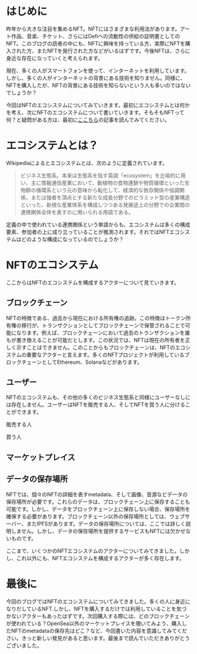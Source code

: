 # はじめに

昨年から大きな注目を集めるNFT。NFTにはさまざまな利用法があります。アート作品、音楽、チケット、さらにはDefiへの流動性の供給の証明書としてのNFT。このブログの読者の中にも、NFTに興味を持っている方、実際にNFTを購入された方、またNFTを発行された方などがいるはずです。今後NFTは、さらに身近な存在になっていくと考えられます。

現在、多くの人がスマートフォンを使って、インターネットを利用しています。しかし、多くの人がインターネットの背景にある技術を知りません。同様に、NFTを購入したが、NFTの背景にある技術を知らないという人も多いのではないでしょうか？

今回はNFTのエコシステムについてみていきます。最初にエコシステムとは何かを考え、次にNFTのエコシステムについて書いていきます。そもそもNFTって何？と疑問がある方は、最初に[ここちら](https://www.gemini.com/cryptopedia/how-to-use-nfts-non-fungible-tokens-crypto)の記事を読んでみてください。


# エコシステムとは？

Wikipediaによるとエコシステムとは、次のように定義されています。

> ビジネス生態系。本来は生態系を指す英語「ecosystem」を比喩的に用い、主に情報通信産業において、動植物の食物連鎖や物質循環といった生物群の循環系という元の意味から転化して、経済的な依存関係や協調関係、または強者を頂点とする新たな成長分野でのピラミッド型の産業構造といった、新規な産業体系を構成しつつある発展途上の分野での企業間の連携関係全体を表すのに用いられる用語である。

定義の中で使われている連携関係という単語からも、エコシステムは多くの構成要素、参加者の上に成り立っていることが推測されます。それではNFTエコシステムはどのような構成になっているのでしょうか？


# NFTのエコシステム

ここからはNFTのエコシステムを構成するアクターについて見ていきます。


## ブロックチェーン

NFTの特徴である、過去から現在における所有権の追跡。この特徴はトークン所有権の移行が、トランザクションとしてブロックチェーンで保管されることで可能になります。例えば、ブロックチェーンにおいて過去のトランザクションを誰もが書き換えることが可能だとします。この状況では、NFTは現在の所有者を正しく示すことはできません。このことからもブロックチェーンは、NFTのエコシステムの重要なアクターと言えます。多くのNFTプロジェクトが利用しているブロックチェーンとしてEthereum、Solanaなどがあります。


## ユーザー

NFTのエコシステムも、その他の多くのビジネス生態系と同様にユーザーなしには存在しません。ユーザーはNFTを販売する人、そしてNFTを買う人に分けることができます。

販売する人

買う人


## マーケットプレイス


## データの保存場所

NFTでは、個々のNFTの詳細を表すmetadata、そして画像、音源などデータの保存場所が必要です。これらのデータは、ブロックチェーン上に保存することも可能です。しかし、データをブロックチェーン上に保存しない場合、保存場所を確保する必要があります。ブロックチェーン以外の保存場所としては、ウェブサーバー、またIPFSがあります。データの保存場所については、ここでは詳しく説明しません。しかし、データの保存場所を提供するサービスもNFTには欠かせないものです。


ここまで、いくつかのNFTエコシステムのアクターについてみてきました。しかし、これ以外にも、NFTエコシステムを構成するアクターが多く存在します。


# 最後に

今回のブログではNFTのエコシステムについてみてきました。多くの人に身近になりだしているNFT.しかし、NFTを購入するだけでは利用していることを気づかないアクターもあったはずです。次回購入する際には、どのブロックチェーンが使われている？OpenSea以外のマーケットプレイスを覗いてみよう、購入したNFTのmetadataの保存先はどこ？など、今回書いた内容を意識してみてください。きっと新しい発見があると思います。最後まで読んでいただきありがとうございました。
